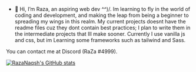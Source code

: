 - 👋 Hi, I’m Raza, an aspiring web dev  ^^)/.
Im learning to fly in the world of coding and development, and making the leap from being a beginner to spreading my wings in this realm. 
My current projects doesnt have the readme files cuz they dont contain best practices; I plan to write them in the intermediate projects that Ill make sooner.
Currently I use vanilla js and css, but im Learning some frameworks such as tailwind and Sass.

You can contact me at Discord (RaZa #4999).
<!---
RazaNaqsh/RazaNaqsh is a ✨ special ✨ repository because its `README.md` (this file) appears on your GitHub profile.
You can click the Preview link to take a look at your changes.
--->
[![RazaNaqsh's GitHub stats](https://github-readme-stats.vercel.app/api?username=RazaNaqsh)](https://github.com/RazaNaqsh/github-readme-stats)
